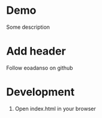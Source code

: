 # Demo

Some description

# Add header

Follow eoadanso on github

# Development

1. Open index.html in your browser
